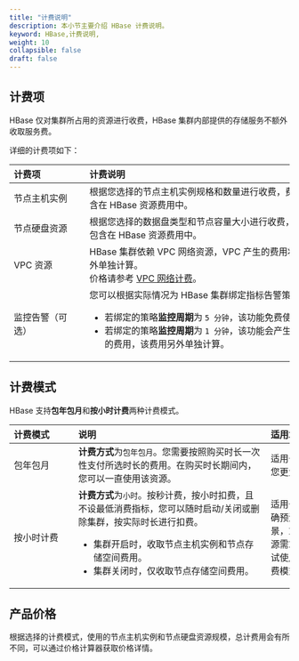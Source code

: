```yaml
---
title: "计费说明"
description: 本小节主要介绍 HBase 计费说明。 
keyword: HBase,计费说明, 
weight: 10
collapsible: false
draft: false
---
```


## 计费项

HBase 仅对集群所占用的资源进行收费，HBase 集群内部提供的存储服务不额外收取服务费。

详细的计费项如下：

|<span style="display:inline-block;width:120px">计费项</span> |<span style="display:inline-block;width:410px">计费说明</span>|
|:----|:----|
|   节点主机实例     | 根据您选择的节点主机实例规格和数量进行收费，费用包含在 HBase 资源费用中。  |
|   节点硬盘资源     | 根据您选择的数据盘类型和节点容量大小进行收费，费用包含在 HBase 资源费用中。  |  
|   VPC 资源        |  HBase 集群依赖 VPC 网络资源，VPC 产生的费用将会另外单独计算。<br/>价格请参考 [VPC 网络计费](/network/vpc/billing/price/)。 |  
|   监控告警（可选）  |  您可以根据实际情况为 HBase 集群绑定指标告警策略：<ul><li>若绑定的策略**监控周期**为 `5 分钟`，该功能免费使用。</li><li>若绑定的策略**监控周期**为 `1 分钟`，该功能会产生相应的费用，该费用另外单独计算。</li></ul>   | 

## 计费模式

HBase 支持**包年包月**和**按小时计费**两种计费模式。

|<span style="display:inline-block;width:100px">计费模式</span> |<span style="display:inline-block;width:330px">说明</span>|<span style="display:inline-block;width:200px">适用场景</span>|
|:----|:----|:----|
|   包年包月    |  **计费方式**为`包年包月`。您需要按照购买时长一次性支付所选时长的费用。在购买时长期间内，您可以一直使用该资源。  |  适用于长期稳定需求，帮助您更大程度的节省支出。   |
|   按小时计费     |  **计费方式**为`小时`。按秒计费，按小时扣费，且不设最低消费指标，您可以随时启动/关闭或删除集群，按实际时长进行扣费。<ul><li>集群开启时，收取节点主机实例和节点存储空间费用。</li><li>集群关闭时，仅收取节点存储空间费用。</li></ul>|  适用于有较大波动且无法准确预测资源需求量的业务场景，或临时性和突发性的资源需求场景。如果是短期测试使用，推荐使用按小时计费模式。  |

## 产品价格

根据选择的计费模式，使用的节点主机实例和节点硬盘资源规模，总计费用会有所不同，可以通过价格计算器获取价格详情。